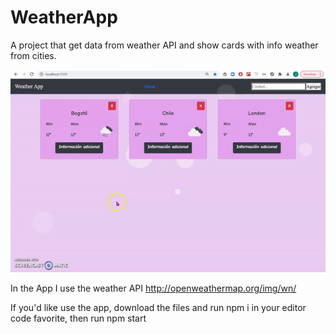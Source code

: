 # WeatherApp
A project that get data from weather API and show cards with info weather from cities.

![videoGif](https://github.com/jvasque/WeatherApp/blob/main/img-screen/weatherApp.gif)


In the App I use the weather API http://openweathermap.org/img/wn/

If you'd like use the app, download the files and run npm i in your editor code favorite, then run npm start

